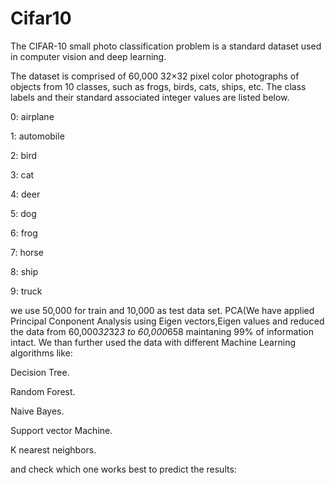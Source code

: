 # Cifar10

The CIFAR-10 small photo classification problem is a standard dataset used in computer vision and deep learning.

The dataset is comprised of 60,000 32×32 pixel color photographs of objects from 10 classes, such as frogs, birds, cats, ships, etc. The class labels and their standard associated integer values are listed below.

0: airplane   

1: automobile                                                                            

2: bird

3: cat

4: deer

5: dog

6: frog

7: horse

8: ship

9: truck

we use 50,000 for train and 10,000 as test data set.
PCA(We have applied Principal Conponent Analysis using Eigen vectors,Eigen values and reduced the data from 60,000*32*32*3 to 60,000*658 maintaning 99% of information intact.
We than further used the data with different Machine Learning algorithms like:

Decision Tree.

Random Forest.

Naive Bayes.

Support vector Machine.

K nearest neighbors.

and check which one works best to predict the results:
